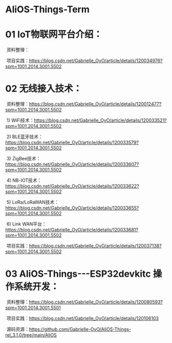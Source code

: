 # AliOS-Things-Term



# 01 IoT物联网平台介绍：

​		资料整理：

​		项目实践：https://blog.csdn.net/Gabrielle_OyO/article/details/120034976?spm=1001.2014.3001.5502



# 02 无线接入技术：

​		资料整理：https://blog.csdn.net/Gabrielle_OyO/article/details/120012477?spm=1001.2014.3001.5502

​				    1) WiFi技术：https://blog.csdn.net/Gabrielle_OyO/article/details/120033521?spm=1001.2014.3001.5502

​				    2) BLE蓝牙技术：https://blog.csdn.net/Gabrielle_OyO/article/details/120033579?spm=1001.2014.3001.5502

​				    3) ZigBee技术：https://blog.csdn.net/Gabrielle_OyO/article/details/120033607?spm=1001.2014.3001.5502

​				    4) NB-IOT技术：https://blog.csdn.net/Gabrielle_OyO/article/details/120033622?spm=1001.2014.3001.5502

​				    5) LoRa/LoRaWAN技术：https://blog.csdn.net/Gabrielle_OyO/article/details/120033655?spm=1001.2014.3001.5502

​				    6) Link WAN平台：https://blog.csdn.net/Gabrielle_OyO/article/details/120033681?spm=1001.2014.3001.5502

​		项目实践：https://blog.csdn.net/Gabrielle_OyO/article/details/120037138?spm=1001.2014.3001.5502



# 03  AliOS-Things---ESP32devkitc 操作系统开发：

​		资料整理：https://blog.csdn.net/Gabrielle_OyO/article/details/120080593?spm=1001.2014.3001.5501

​		项目实践：https://blog.csdn.net/Gabrielle_OyO/article/details/120106103

​		源码资源：https://github.com/Gabrielle-OyO/AliOS-Things-rel_3.1.0/tree/main/AliOS

